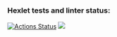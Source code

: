 ### Hexlet tests and linter status:
[![Actions Status](https://github.com/Vlad-or-Miyuki/frontend-project-44/actions/workflows/hexlet-check.yml/badge.svg)](https://github.com/Vlad-or-Miyuki/frontend-project-44/actions)
<a href="https://codeclimate.com/github/Vlad-or-Miyuki/frontend-project-44/maintainability"><img src="https://api.codeclimate.com/v1/badges/7d50fba65ba3b67b98a3/maintainability" /></a>
